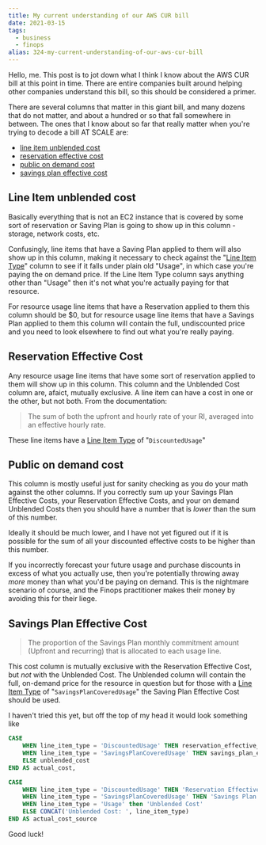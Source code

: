 ```yaml
---
title: My current understanding of our AWS CUR bill
date: 2021-03-15
tags: 
  - business
  - finops
alias: 324-my-current-understanding-of-our-aws-cur-bill
---
```


Hello, me. This post is to jot down what I think I know about the AWS CUR bill at this point in time. There are entire companies built around helping other companies understand this bill, so this should be considered a primer.

There are several columns that matter in this giant bill, and many dozens that do not matter, and about a hundred or so that fall somewhere in between. The ones that I know about so far that really matter when you're trying to decode a bill AT SCALE are:

- [line item unblended cost](https://docs.aws.amazon.com/cur/latest/userguide/Lineitem-columns.html#Lineitem-details-U-UnblendedCost)
- [reservation effective cost](https://docs.aws.amazon.com/cur/latest/userguide/reservation-columns.html#reservation-details-E-EffectiveCost)
- [public on demand cost](https://docs.aws.amazon.com/cur/latest/userguide/pricing-columns.html#pricing-details-P-publicOnDemandCost)
- [savings plan effective cost](https://docs.aws.amazon.com/cur/latest/userguide/savingsplans-columns.html#reservation-details-S-SavingsPlanEffectiveCost)

## Line Item unblended cost

Basically everything that is not an EC2 instance that is covered by some sort of reservation or Saving Plan is going to show up in this column - storage, network costs, etc. 

Confusingly, line items that have a Saving Plan applied to them will also show up in this column, making it necessary to check against the "[Line Item Type](https://docs.aws.amazon.com/cur/latest/userguide/Lineitem-columns.html#Lineitem-details-L-LineItemType)" column to see if it falls under plain old "Usage", in which case you're paying the on demand price. If the Line Item Type column says anything other than "Usage" then it's not what you're actually paying for that resource. 

For resource usage line items that have a Reservation applied to them this column should be $0, but for resource usage line items that have a Savings Plan applied to them this column will contain the full, undiscounted price and you need to look elsewhere to find out what you're really paying.

## Reservation Effective Cost

Any resource usage line items that have some sort of reservation applied to them will show up in this column. This column and the Unblended Cost column are, afaict, mutually exclusive. A line item can have a cost in one or the other, but not both. From the documentation:

> The sum of both the upfront and hourly rate of your RI, averaged into an effective hourly rate.

These line items have a [Line Item Type](https://docs.aws.amazon.com/cur/latest/userguide/Lineitem-columns.html#Lineitem-details-L-LineItemType) of "`DiscountedUsage`"

## Public on demand cost

This column is mostly useful just for sanity checking as you do your math against the other columns. If you correctly sum up your Savings Plan Effective Costs, your Reservation Effective Costs, and your on demand Unblended Costs then you should have a number that is _lower_ than the sum of this number. 

Ideally it should be much lower, and I have not yet figured out if it is possible for the sum of all your discounted effective costs to be higher than this number. 

If you incorrectly forecast your future usage and purchase discounts in excess of what you actually use, then you're potentially throwing away _more_ money than what you'd be paying on demand. This is the nightmare scenario of course, and the Finops practitioner makes their money by avoiding this for their liege.

## Savings Plan Effective Cost

> The proportion of the Savings Plan monthly commitment amount (Upfront and recurring) that is allocated to each usage line.

This cost column is mutually exclusive with the Reservation Effective Cost, but _not_ with the Unblended Cost. The Unblended column will contain the full, on-demand price for the resource in question but for those with a [Line Item Type](https://docs.aws.amazon.com/cur/latest/userguide/Lineitem-columns.html#Lineitem-details-L-LineItemType) of "`SavingsPlanCoveredUsage`" the Saving Plan Effective Cost should be used.

I haven't tried this yet, but off the top of my head it would look something like 

```sql
CASE 
	WHEN line_item_type = 'DiscountedUsage' THEN reservation_effective_cost
	WHEN line_item_type = 'SavingsPlanCoveredUsage' THEN savings_plan_effective_cost
	ELSE unblended_cost
END AS actual_cost,

CASE 
	WHEN line_item_type = 'DiscountedUsage' THEN 'Reservation Effective Cost'
	WHEN line_item_type = 'SavingsPlanCoveredUsage' THEN 'Savings Plan Effective Cost'
	WHEN line_item_type = 'Usage' then 'Unblended Cost'
	ELSE CONCAT('Unblended Cost: ', line_item_type)
END AS actual_cost_source
```

Good luck!